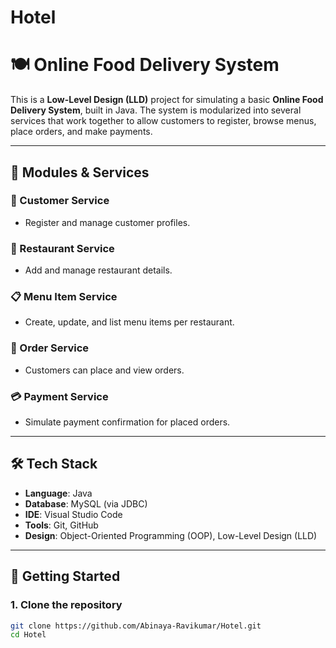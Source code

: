 # Hotel
# 🍽️ Online Food Delivery System

This is a **Low-Level Design (LLD)** project for simulating a basic **Online Food Delivery System**, built in Java. The system is modularized into several services that work together to allow customers to register, browse menus, place orders, and make payments.

---

## 🔧 Modules & Services

### 👤 Customer Service
- Register and manage customer profiles.

### 🏪 Restaurant Service
- Add and manage restaurant details.

### 📋 Menu Item Service
- Create, update, and list menu items per restaurant.

### 🛒 Order Service
- Customers can place and view orders.

### 💳 Payment Service
- Simulate payment confirmation for placed orders.

---

## 🛠️ Tech Stack

- **Language**: Java  
- **Database**: MySQL (via JDBC)  
- **IDE**: Visual Studio Code  
- **Tools**: Git, GitHub  
- **Design**: Object-Oriented Programming (OOP), Low-Level Design (LLD)

---

## 🚀 Getting Started

### 1. Clone the repository
```bash
git clone https://github.com/Abinaya-Ravikumar/Hotel.git
cd Hotel
